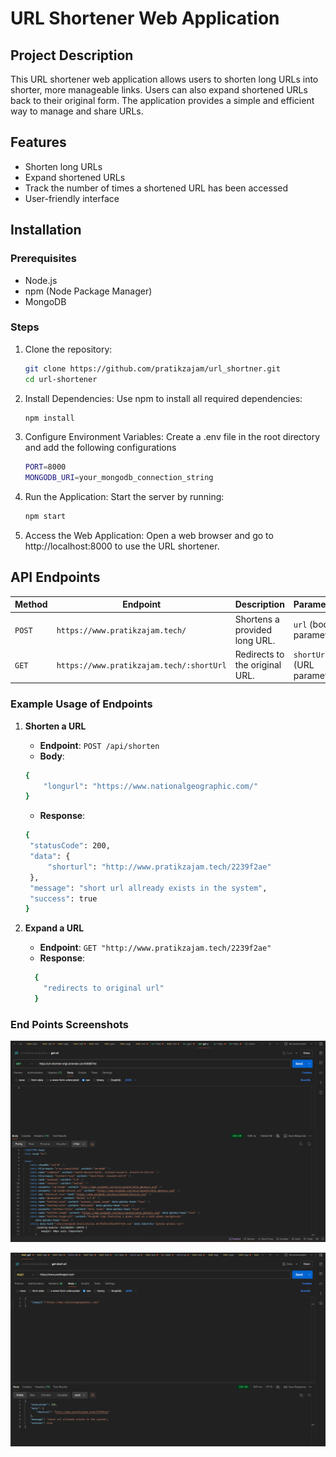# URL Shortener Web Application

## Project Description

This URL shortener web application allows users to shorten long URLs into shorter, more manageable links. Users can also expand shortened URLs back to their original form. The application provides a simple and efficient way to manage and share URLs.

## Features

- Shorten long URLs
- Expand shortened URLs
- Track the number of times a shortened URL has been accessed
- User-friendly interface

## Installation

### Prerequisites

- Node.js
- npm (Node Package Manager)
- MongoDB

### Steps

1. Clone the repository:

   ```sh
   git clone https://github.com/pratikzajam/url_shortner.git
   cd url-shortener
   ```

2. Install Dependencies: Use npm to install all required dependencies:

   ```sh
   npm install
   ```

3. Configure Environment Variables: Create a .env file in the root directory and add
   the following configurations
   ```sh
   PORT=8000
   MONGODB_URI=your_mongodb_connection_string
   ```
4. Run the Application: Start the server by running:
   ```sh
   npm start
   ```
5. Access the Web Application: Open a web browser and go to http://localhost:8000 to use the
   URL shortener.

## API Endpoints

| Method | Endpoint                                 | Description                    | Parameters                 |
| ------ | ---------------------------------------- | ------------------------------ | -------------------------- |
| `POST` | `https://www.pratikzajam.tech/`          | Shortens a provided long URL.  | `url` (body parameter)     |
| `GET`  | `https://www.pratikzajam.tech/:shortUrl` | Redirects to the original URL. | `shortUrl` (URL parameter) |

### Example Usage of Endpoints

1. **Shorten a URL**
   - **Endpoint**: `POST /api/shorten`
   - **Body**:
   ```sh
   {
       "longurl": "https://www.nationalgeographic.com/"
   }
   ```
 
   - **Response**:
   ```sh
   {
    "statusCode": 200,
    "data": {
        "shorturl": "http://www.pratikzajam.tech/2239f2ae"
    },
    "message": "short url allready exists in the system",
    "success": true
   }
   ```

2. **Expand a URL**
   - **Endpoint**: `GET "http://www.pratikzajam.tech/2239f2ae" `
   - **Response**: 
   ```sh
     {
       "redirects to original url"
     }
   ```

 ### End Points Screenshots

![Get Endpoint](https://github.com/pratikzajam/url_shortner/blob/master/resources/get.png)


![Post Endpoint](https://github.com/pratikzajam/url_shortner/blob/master/resources/post.png)

     
